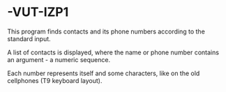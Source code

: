 # -VUT-IZP1
This program finds contacts and its phone numbers according to the standard input.

A list of contacts is displayed, where the name or phone number contains an argument - a numeric sequence.

Each number represents itself and some characters, like on the old cellphones (T9 keyboard layout).
